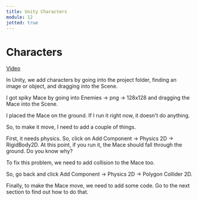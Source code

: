 ```yaml
---
title: Unity Characters
module: 12
jotted: true
---
```


# Characters

<a href="https://umontana.zoom.us/rec/play/vMYpI-j7rj03S9CcswSDBadxW9XsKa6s0iAb_fIFnR7hVncKZgXzNeQUMbGMZFYJcSkz8DiAUVB1tY5w?continueMode=true" target="_new">Video</a>

In Unity, we add characters by going into the project folder, finding an image or object, and dragging into the Scene.

I got spiky Mace by going into Enemies -> png -> 128x128 and dragging the Mace into the Scene.

I placed the Mace on the ground.  If I run it right now, it doesn't do anything.

So, to make it move, I need to add a couple of things.

First, it needs physics.  So, click on Add Component -> Physics 2D -> RigidBody2D.  At this point, if you run it, the Mace should fall through the ground.  Do you know why?

To fix this problem, we need to add collision to the Mace too.

So, go back and click Add Component -> Physics 2D -> Polygon Collider 2D.

Finally, to make the Mace move, we need to add some code.  Go to the next section to find out how to do that.